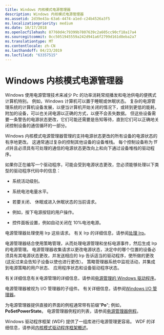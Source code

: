 ```yaml
---
title: Windows 内核模式电源管理器
description: Windows 内核模式电源管理器
ms.assetid: 2d39e43a-63a6-4474-a1ed-c24b4526a3f5
ms.localizationpriority: medium
ms.date: 10/17/2018
ms.openlocfilehash: 87760d4c79399b7807639c2a605cc90cf18a17a4
ms.sourcegitcommit: 0cc5051945559a242d941a6f2799d161d8eba2a7
ms.translationtype: MT
ms.contentlocale: zh-CN
ms.lasthandoff: 04/23/2019
ms.locfileid: "63357515"
---
```

# <a name="windows-kernel-mode-power-manager"></a>Windows 内核模式电源管理器


Windows 使用电源管理技术来减少 Pc 的功率消耗常规播发和电池供电的便携式计算机特别。 例如，Windows 计算机可以置于睡眠或休眠状态。 复杂的电源管理系统的计算机设备发展，以便当计算机开始关闭的情况下，或转到更低的能耗，附加的设备，可以也关闭电源以正确的方式，以便不会丢失数据。 但这些设备需要一条警告的电源状态更改，它们可能还需要是告知等待，直到它们可以正确地关闭控制设备的通信循环的一部分。

Windows 内核模式电源管理器管理的支持电源状态更改的所有设备的电源状态的有序地更改。 这通常通过复杂的控制其他设备的设备堆栈。 每个控制设备称为*节点*并且必须具有可处理的通信的电源状态更改向上和向下通过设备堆栈的驱动程序。

如果你正在编写一个驱动程序，可能会受到电源状态更改，您必须能够处理以下类型的驱动程序代码中的信息：

-   系统活动级别。

-   系统电池电量水平。

-   若要关闭、 休眠或进入休眠状态的当前请求。

-   例如，按下电源按钮的用户操作。

-   控件面板设置，例如自动关闭在 10%电池电源。

电源管理器处理使用 Irp 这些请求。 有关 Irp 的详细信息，请参阅[处理 Irp](handling-irps.md)。

电源管理器结合使用策略管理，从而处理电源管理和坐标电源事件，然后生成 Irp 的电源管理。 电源管理器收集请求以更改电源状态，决定中的哪个位置的设备必须具有其电源状态更改，并发送相应的 Irp 告诉适当的驱动程序，使所做的更改 (这反过来会告知子设备以使也进行更改）。 策略管理器系统中监视活动，并集成到电源策略的用户状态、 应用程序状态和设备驱动程序状态。

有关详细信息有关电源管理的详细信息，请参阅[电源管理的 Windows 驱动程序](implementing-power-management.md)。

电源管理器被视为 I/O 管理器的子组件。 有关详细信息，请参阅[Windows I/O 管理器](windows-kernel-mode-i-o-manager.md)。

为电源管理器提供直接的界面的例程通常带有前缀"**Po**"; 例如， **PoSetPowerState**。 电源管理器例程的列表，请参阅[电源管理器例程](https://msdn.microsoft.com/library/windows/hardware/ff559835)。

Windows 驱动程序框架 (WDF) 提供了一组库进行电源管理更容易。 WDF 的详细信息，请参阅[内核模式驱动程序框架概述](https://msdn.microsoft.com/library/windows/hardware/ff544296)。

 

 





